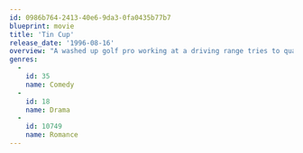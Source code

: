 ```yaml
---
id: 0986b764-2413-40e6-9da3-0fa0435b77b7
blueprint: movie
title: 'Tin Cup'
release_date: '1996-08-16'
overview: "A washed up golf pro working at a driving range tries to qualify for the US Open in order to win the heart of his succesful rival's girlfriend."
genres:
  -
    id: 35
    name: Comedy
  -
    id: 18
    name: Drama
  -
    id: 10749
    name: Romance
---
```

